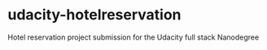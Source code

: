 # udacity-hotelreservation
Hotel reservation project submission for the Udacity full stack Nanodegree
